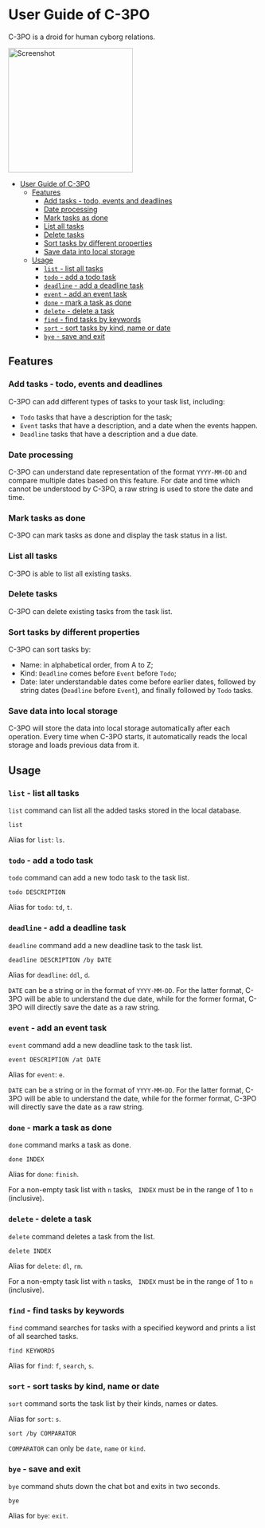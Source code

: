 # User Guide of C-3PO
C-3PO is a droid for human cyborg relations.

<img src="./docs/Ui.png" alt="Screenshot" width="250">

- [User Guide of C-3PO](#user-guide-of-c-3po)
  * [Features](#features)
    + [Add tasks - todo, events and deadlines](#add-tasks---todo--events-and-deadlines)
    + [Date processing](#date-processing)
    + [Mark tasks as done](#mark-tasks-as-done)
    + [List all tasks](#list-all-tasks)
    + [Delete tasks](#delete-tasks)
    + [Sort tasks by different properties](#sort-tasks-by-different-properties)
    + [Save data into local storage](#save-data-into-local-storage)
  * [Usage](#usage)
    + [`list` - list all tasks](#-list----list-all-tasks)
    + [`todo` - add a todo task](#-todo----add-a-todo-task)
    + [`deadline` - add a deadline task](#-deadline----add-a-deadline-task)
    + [`event` - add an event task](#-event----add-an-event-task)
    + [`done` - mark a task as done](#-done----mark-a-task-as-done)
    + [`delete` - delete a task](#-delete----delete-a-task)
    + [`find` - find tasks by keywords](#-find----find-tasks-by-keywords)
    + [`sort` - sort tasks by kind, name or date](#-sort----sort-tasks-by-kind--name-or-date)
    + [`bye` - save and exit](#-bye----save-and-exit)

## Features 

### Add tasks - todo, events and deadlines
C-3PO can add different types of tasks to your task list, including:
* `Todo` tasks that have a description for the task;
* `Event` tasks that have a description, and a date when the events happen.
* `Deadline` tasks that have a description and a due date.

### Date processing
C-3PO can understand date representation of the format `YYYY-MM-DD` and 
compare multiple dates based on this feature. For date and time which cannot
be understood by C-3PO, a raw string is used to store the date and time.

### Mark tasks as done
C-3PO can mark tasks as done and display the task status in a list.

### List all tasks
C-3PO is able to list all existing tasks.

### Delete tasks
C-3PO can delete existing tasks from the task list.

### Sort tasks by different properties
C-3PO can sort tasks by:
* Name: in alphabetical order, from A to Z;
* Kind: `Deadline` comes before `Event` before `Todo`;
* Date: later understandable dates come before earlier dates, followed by string
dates (`Deadline` before `Event`), and finally followed by `Todo` tasks.

### Save data into local storage
C-3PO will store the data into local storage automatically after each
operation. Every time when C-3PO starts, it automatically reads the local
storage and loads previous data from it.

## Usage

### `list` - list all tasks

`list` command can list all the added tasks stored in the local database.

```
list
```

Alias for `list`: `ls`.

### `todo` - add a todo task

`todo` command can add a new todo task to the task list.

```
todo DESCRIPTION
```

Alias for `todo`: `td`, `t`.

### `deadline` - add a deadline task

`deadline` command add a new deadline task to the task list.

```
deadline DESCRIPTION /by DATE
```

Alias for `deadline`: `ddl`, `d`.

`DATE` can be a string or in the format of `YYYY-MM-DD`. For the latter format, C-3PO will be able to understand the due date, while for the former format, C-3PO will directly save the date as a raw string.

### `event` - add an event task

`event` command add a new deadline task to the task list.

```
event DESCRIPTION /at DATE
```

Alias for `event`: `e`.

`DATE` can be a string or in the format of `YYYY-MM-DD`. For the latter format, C-3PO will be able to understand the date, while for the former format, C-3PO will directly save the date as a raw string.

### `done` - mark a task as done

`done` command marks a task as done.

```
done INDEX
```

Alias for `done`: `finish`.

For a non-empty task list with `n` tasks, ` INDEX` must be in the range of 1 to `n` (inclusive).

### `delete` - delete a task

`delete` command deletes a task from the list.

```
delete INDEX
```

Alias for `delete`: `dl`, `rm`.

For a non-empty task list with `n` tasks, ` INDEX` must be in the range of 1 to `n` (inclusive).

### `find` - find tasks by keywords

`find` command searches for tasks with a specified keyword and prints a list of all searched tasks.

```
find KEYWORDS
```

Alias for `find`: `f`, `search`, `s`.

### `sort` - sort tasks by kind, name or date

`sort` command sorts the task list by their kinds, names or dates.

Alias for `sort`: `s`.

```
sort /by COMPARATOR
```

`COMPARATOR` can only be `date`, `name` or `kind`.

### `bye` - save and exit

`bye` command shuts down the chat bot and exits in two seconds.

```
bye
```

Alias for `bye`: `exit`.


